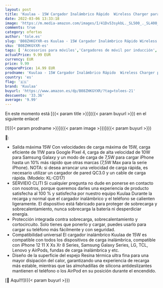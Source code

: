 ```yaml
---
layout: post
title: 'Kuulaa - 15W Cargador Inalámbrico Rápido  Wireless Charger para iPhone 11 X XS XR 8 Series  Samsung  Galaxy S10/S9/S9 +/S8  no Adaptador  – Negro'
date: 2022-03-06 13:33:18
image: 'https://m.media-amazon.com/images/I/41Dv53sykbL._SL500_._SL400_.jpg'
comments: true
category: ofertas
author: 'tole.es'
slug: 'B08ZHKGYXR-es Kuulaa - 15W Cargador Inalámbrico Rápido Wireless Charger...'
sku: 'B08ZHKGYXR-es'
tags: [ 'Accesorios para móviles','Cargadores de móvil por inducción','Cargadores para móviles','Comunicación móvil y accesorios','Electrónica','iphone','kuulaa', ]
actualPrice: 9.99 EUR
currency: EUR
price: 9.99
comparePrice: 14.99 EUR
prodname: 'Kuulaa - 15W Cargador Inalámbrico Rápido  Wireless Charger para iPhone 11 X XS XR 8 Series  Samsung  Galaxy S10/S9/S9 +/S8  no Adaptador  – Negro'
country: 'es'
flag: '🇪🇸'
brand: 'Kuulaa'
buyurl: 'https://www.amazon.es/dp/B08ZHKGYXR/?tag=tolees-21'
descuento: '33.36'
average: '9.99'
---
```


En este momento está [{{< param title >}}]({{< param buyurl >}}) en el siguiente enlace!

[![{{< param prodname >}}]({{< param image >}})]({{< param buyurl >}})

🔎:

- Salida máxima 15W Con velocidades de carga máxima de 15W, carga eficiente de 11W para Google Pixel 4, carga de alta velocidad de 10W para Samsung Galaxy y un modo de carga de 7,5W para cargar iPhone hasta un 10% más rápido que otras marcas (7,5W Max para la serie iPhone). NOTA: si desea arrancar una velocidad de carga rápida, es necesario utilizar un cargador de pared QC3.0 y un cable de carga rápida. (Modelo: KL-CD17)
- SERVIEIO CLITI Si cualquier pregunta no dude en ponerse en contacto con nosotros, porque queremos darles una experiencia de producto satisfecha al 100 % y satisfecha por nuestro equipo Kuulaa Durante la recarga y normal que el cargador inalámbrico y el teléfono se calienten ligeramente. El dispositivo está fabricado para proteger de sobrecarga y sobrecalentamiento, nunca sobrecarga la batería ni desperdiciar energía.
- Protección integrada contra sobrecarga, sobrecalentamiento y cortocircuito. Solo tienes que ponerlo y cargar, puedes usarlo para cargar su teléfono más fácilmente y con seguridad.
- Compatibilidad universal El cargador inalámbrico Kuulaa de 15W es compatible con todos los dispositivos de carga inalámbrica, compatible con iPhone 12 11 X Xs Xr 8 Series, Samsung Galaxy Series, LG, TCL, Lenovo y AirPods, fundas de carga inalámbrica y etc.
- Diseño de la superficie del espejo Resina térmica ultra fina para una mayor disipación del calor, garantizando una experiencia de recarga más estable, mientras que las almohadillas de silicona antideslizantes mantienen el teléfono o los AirPod en su posición durante el encendido.

[🛒 Aquí!!!]({{< param buyurl >}})

